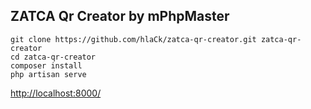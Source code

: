 ## ZATCA Qr Creator by mPhpMaster

```shell
git clone https://github.com/hlaCk/zatca-qr-creator.git zatca-qr-creator
cd zatca-qr-creator
composer install
php artisan serve
```

[http://localhost:8000/](http://localhost:8000)